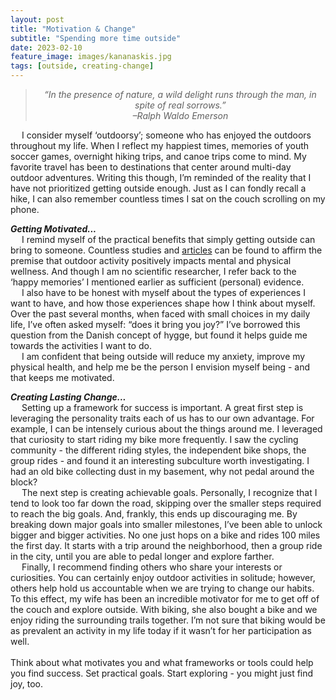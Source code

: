 ```yaml
---
layout: post
title: "Motivation & Change"
subtitle: "Spending more time outside"
date: 2023-02-10
feature_image: images/kananaskis.jpg
tags: [outside, creating-change]
---
```


> <p align="center"><i>“In the presence of nature, a wild delight runs through the man, in spite of real sorrows.”<br>
> –Ralph Waldo Emerson</i></p>


&emsp; I consider myself ‘outdoorsy’; someone who has enjoyed the outdoors throughout my life.  When I reflect my happiest times, memories of youth soccer games, overnight hiking trips, and canoe trips come to mind.  My favorite travel has been to destinations that center around multi-day outdoor adventures. Writing this though, I’m reminded of the reality that I have not prioritized getting outside enough.  Just as I can fondly recall a hike, I can also remember countless times I sat on the couch scrolling on my phone.

**_Getting Motivated..._** \
&emsp; I remind myself of the practical benefits that simply getting outside can bring to someone.  Countless studies and [articles](https://www.hsph.harvard.edu/news/hsph-in-the-news/spend-time-outdoors-itll-improve-your-health-say-experts/) can be found to affirm the premise that outdoor activity positively impacts mental and physical wellness.  And though I am no scientific researcher, I refer back to the ‘happy memories’ I mentioned earlier as sufficient (personal) evidence.  \
&emsp; I also have to be honest with myself about the types of experiences I want to have, and how those experiences shape how I think about myself.  Over the past several months, when faced with small choices in my daily life, I’ve often asked myself: “does it bring you joy?”  I’ve borrowed this question from the Danish concept of hygge, but found it helps guide me towards the activities I want to do.  \
&emsp; I am confident that being outside will reduce my anxiety, improve my physical health, and help me be the person I envision myself being - and that keeps me motivated.

**_Creating Lasting Change..._** \
&emsp; Setting up a framework for success is important.  A great first step is leveraging the personality traits each of us has to our own advantage.  For example, I can be intensely curious about the things around me.  I leveraged that curiosity to start riding my bike more frequently.  I saw the cycling community - the different riding styles, the independent bike shops, the group rides - and found it an interesting subculture worth investigating. I had an old bike collecting dust in my basement, why not pedal around the block? \
&emsp; The next step is creating achievable goals.  Personally, I recognize that I tend to look too far down the road, skipping over the smaller steps required to reach the big goals.  And, frankly, this ends up discouraging me.  By breaking down major goals into smaller milestones, I’ve been able to unlock bigger and bigger activities.  No one just hops on a bike and rides 100 miles the first day.  It starts with a trip around the neighborhood, then a group ride in the city, until you are able to pedal longer and explore farther. \
&emsp; Finally, I recommend finding others who share your interests or curiosities.  You can certainly enjoy outdoor activities in solitude; however, others help hold us accountable when we are trying to change our habits.  To this effect, my wife has been an incredible motivator for me to get off of the couch and explore outside.  With biking, she also bought a bike and we enjoy riding the surrounding trails together.  I’m not sure that biking would be as prevalent an activity in my life today if it wasn’t for her participation as well. \
 \
Think about what motivates you and what frameworks or tools could help you find success.  Set practical goals.  Start exploring - you might just find joy, too.
